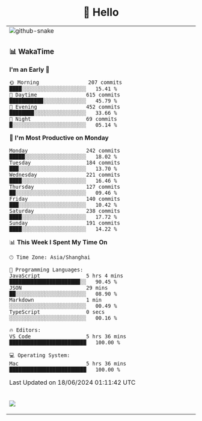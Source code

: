 <div align="center">

# 🙋 Hello

<table>

  <tr>
  <td>
    <img
  alt="github-snake"
  src="profile-snake-contrib/github-user-contribution.svg"
/>
  </td>
</tr>

<tr><td>

### 📊 WakaTime

<!--START_SECTION:waka-->
**I'm an Early 🐤** 

```text
🌞 Morning                207 commits         ████░░░░░░░░░░░░░░░░░░░░░   15.41 % 
🌆 Daytime                615 commits         ███████████░░░░░░░░░░░░░░   45.79 % 
🌃 Evening                452 commits         ████████░░░░░░░░░░░░░░░░░   33.66 % 
🌙 Night                  69 commits          █░░░░░░░░░░░░░░░░░░░░░░░░   05.14 % 
```
📅 **I'm Most Productive on Monday** 

```text
Monday                   242 commits         █████░░░░░░░░░░░░░░░░░░░░   18.02 % 
Tuesday                  184 commits         ███░░░░░░░░░░░░░░░░░░░░░░   13.70 % 
Wednesday                221 commits         ████░░░░░░░░░░░░░░░░░░░░░   16.46 % 
Thursday                 127 commits         ██░░░░░░░░░░░░░░░░░░░░░░░   09.46 % 
Friday                   140 commits         ███░░░░░░░░░░░░░░░░░░░░░░   10.42 % 
Saturday                 238 commits         ████░░░░░░░░░░░░░░░░░░░░░   17.72 % 
Sunday                   191 commits         ████░░░░░░░░░░░░░░░░░░░░░   14.22 % 
```


📊 **This Week I Spent My Time On** 

```text
🕑︎ Time Zone: Asia/Shanghai

💬 Programming Languages: 
JavaScript               5 hrs 4 mins        ███████████████████████░░   90.45 % 
JSON                     29 mins             ██░░░░░░░░░░░░░░░░░░░░░░░   08.90 % 
Markdown                 1 min               ░░░░░░░░░░░░░░░░░░░░░░░░░   00.49 % 
TypeScript               0 secs              ░░░░░░░░░░░░░░░░░░░░░░░░░   00.16 % 

🔥 Editors: 
VS Code                  5 hrs 36 mins       █████████████████████████   100.00 % 

💻 Operating System: 
Mac                      5 hrs 36 mins       █████████████████████████   100.00 % 
```


 Last Updated on 18/06/2024 01:11:42 UTC
<!--END_SECTION:waka-->

</td></tr>
<td>
  <!-- programming tool icon 编程工具图标 -->

<img src="https://skillicons.dev/icons?i=sass,ts,jest,express,nuxt,firebase,gatsby,js,vue,react,redux,docker,discord,mongodb,stackoverflow,idea,git,vscode,github,gitlab,figma,vite,svg,next,gulp,webpack,bootstrap,jquery,swift,prisma" /><br>

  </td>
</table>
